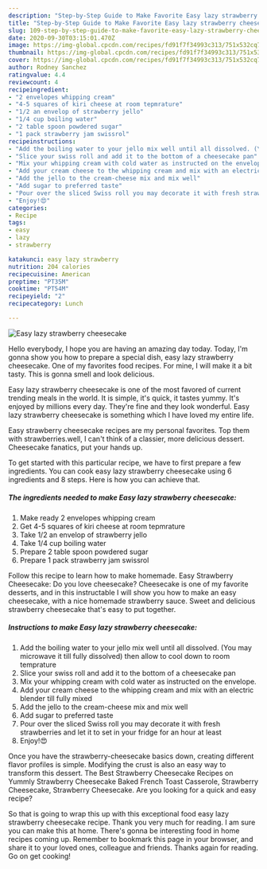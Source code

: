 ```yaml
---
description: "Step-by-Step Guide to Make Favorite Easy lazy strawberry cheesecake"
title: "Step-by-Step Guide to Make Favorite Easy lazy strawberry cheesecake"
slug: 109-step-by-step-guide-to-make-favorite-easy-lazy-strawberry-cheesecake
date: 2020-09-30T03:15:01.470Z
image: https://img-global.cpcdn.com/recipes/fd91f7f34993c313/751x532cq70/easy-lazy-strawberry-cheesecake-recipe-main-photo.jpg
thumbnail: https://img-global.cpcdn.com/recipes/fd91f7f34993c313/751x532cq70/easy-lazy-strawberry-cheesecake-recipe-main-photo.jpg
cover: https://img-global.cpcdn.com/recipes/fd91f7f34993c313/751x532cq70/easy-lazy-strawberry-cheesecake-recipe-main-photo.jpg
author: Rodney Sanchez
ratingvalue: 4.4
reviewcount: 4
recipeingredient:
- "2 envelopes whipping cream"
- "4-5 squares of kiri cheese at room tepmrature"
- "1/2 an envelop of strawberry jello"
- "1/4 cup boiling water"
- "2 table spoon powdered sugar"
- "1 pack strawberry jam swissrol"
recipeinstructions:
- "Add the boiling water to your jello mix well until all dissolved. (You may microwave it till fully dissolved) then allow to cool down to room temprature"
- "Slice your swiss roll and add it to the bottom of a cheesecake pan"
- "Mix your whipping cream with cold water as instructed on the envelope."
- "Add your cream cheese to the whipping cream and mix with an electric blender till fully mixed"
- "Add the jello to the cream-cheese mix and mix well"
- "Add sugar to preferred taste"
- "Pour over the sliced Swiss roll you may decorate it with fresh strawberries and let it to set in your fridge for an hour at least"
- "Enjoy!😍"
categories:
- Recipe
tags:
- easy
- lazy
- strawberry

katakunci: easy lazy strawberry 
nutrition: 204 calories
recipecuisine: American
preptime: "PT35M"
cooktime: "PT54M"
recipeyield: "2"
recipecategory: Lunch

---
```



![Easy lazy strawberry cheesecake](https://img-global.cpcdn.com/recipes/fd91f7f34993c313/751x532cq70/easy-lazy-strawberry-cheesecake-recipe-main-photo.jpg)

Hello everybody, I hope you are having an amazing day today. Today, I'm gonna show you how to prepare a special dish, easy lazy strawberry cheesecake. One of my favorites food recipes. For mine, I will make it a bit tasty. This is gonna smell and look delicious.

Easy lazy strawberry cheesecake is one of the most favored of current trending meals in the world. It is simple, it's quick, it tastes yummy. It's enjoyed by millions every day. They're fine and they look wonderful. Easy lazy strawberry cheesecake is something which I have loved my entire life.

Easy strawberry cheesecake recipes are my personal favorites. Top them with strawberries.well, I can&#39;t think of a classier, more delicious dessert. Cheesecake fanatics, put your hands up.


To get started with this particular recipe, we have to first prepare a few ingredients. You can cook easy lazy strawberry cheesecake using 6 ingredients and 8 steps. Here is how you can achieve that.

<!--inarticleads1-->

##### The ingredients needed to make Easy lazy strawberry cheesecake:

1. Make ready 2 envelopes whipping cream
1. Get 4-5 squares of kiri cheese at room tepmrature
1. Take 1/2 an envelop of strawberry jello
1. Take 1/4 cup boiling water
1. Prepare 2 table spoon powdered sugar
1. Prepare 1 pack strawberry jam swissrol


Follow this recipe to learn how to make homemade. Easy Strawberry Cheesecake: Do you love cheesecake? Cheesecake is one of my favorite desserts, and in this instructable I will show you how to make an easy cheesecake, with a nice homemade strawberry sauce. Sweet and delicious strawberry cheesecake that&#39;s easy to put together. 

<!--inarticleads2-->

##### Instructions to make Easy lazy strawberry cheesecake:

1. Add the boiling water to your jello mix well until all dissolved. (You may microwave it till fully dissolved) then allow to cool down to room temprature
1. Slice your swiss roll and add it to the bottom of a cheesecake pan
1. Mix your whipping cream with cold water as instructed on the envelope.
1. Add your cream cheese to the whipping cream and mix with an electric blender till fully mixed
1. Add the jello to the cream-cheese mix and mix well
1. Add sugar to preferred taste
1. Pour over the sliced Swiss roll you may decorate it with fresh strawberries and let it to set in your fridge for an hour at least
1. Enjoy!😍


Once you have the strawberry-cheesecake basics down, creating different flavor profiles is simple. Modifying the crust is also an easy way to transform this dessert. The Best Strawberry Cheesecake Recipes on Yummly Strawberry Cheesecake Baked French Toast Casserole, Strawberry Cheesecake, Strawberry Cheesecake. Are you looking for a quick and easy recipe? 

So that is going to wrap this up with this exceptional food easy lazy strawberry cheesecake recipe. Thank you very much for reading. I am sure you can make this at home. There's gonna be interesting food in home recipes coming up. Remember to bookmark this page in your browser, and share it to your loved ones, colleague and friends. Thanks again for reading. Go on get cooking!
